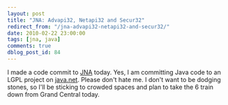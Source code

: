 ```yaml
---
layout: post
title: "JNA: Advapi32, Netapi32 and Secur32"
redirect_from: "/jna-advapi32-netapi32-and-secur32/"
date: 2010-02-22 23:00:00
tags: [jna, java]
comments: true
dblog_post_id: 84
---
```

I made a code commit to [JNA](https://github.com/twall/jna/) today. Yes, I am committing Java code to an LGPL project on [java.net](https://github.com/twall/jna/). Please don't hate me. I don't want to be dodging stones, so I'll be sticking to crowded spaces and plan to take the 6 train down from Grand Central today.

